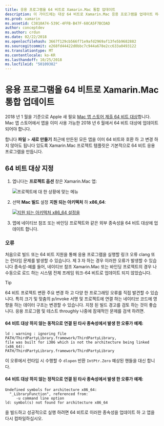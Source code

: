 ```yaml
---
title: 응용 프로그램을 64 비트로 Xamarin.Mac 통합 업데이트
description: 이 가이드에는 대상 64 비트로 Xamarin.Mac 응용 프로그램을 업데이트 하는 방법을 설명 합니다. 또한이 변경 내용을 적용 하는 경우 발생할 수 있는 오류의 종류의 예를 제공 합니다.
ms.prod: xamarin
ms.assetid: C3810A74-539C-4FFB-B47F-68CA5F7BCDAD
author: conceptdev
ms.author: crdun
ms.date: 02/22/2018
ms.openlocfilehash: 3667f129cb566f71e9afd2969af13fe5b9682882
ms.sourcegitcommit: e268fd44422d0bbc7c944a678e2cc633a0493122
ms.translationtype: MT
ms.contentlocale: ko-KR
ms.lasthandoff: 10/25/2018
ms.locfileid: "50109382"
---
```

# <a name="updating-xamarinmac-unified-applications-to-64-bit"></a>응용 프로그램을 64 비트로 Xamarin.Mac 통합 업데이트

2018 년 1 월을 기준으로 Apple 새 필요 [Mac 앱 스토어 제출 64 비트 대상](https://developer.apple.com/news/?id=06282017a)합니다. Mac 앱 스토어에서 앱을 이미 사용 가능한 2018 년 6 월에서 64 비트 대상에 업데이트 되어야 합니다.

합니다 **파일** > **새로 만들기** 최근에 만든된 모든 앱을 이미 64 비트와 호환 하 고 변경 하지 않아도 됩니다 있도록 Xamarin.Mac 프로젝트 템플릿은 기본적으로 64 비트 응용 프로그램을 만듭니다.

## <a name="targeting-64-bit"></a>64 비트 대상 지정

1. 엽니다는 **프로젝트 옵션** 창은 Xamarin.Mac 앱:

   ![프로젝트에 대 한 상황에 맞는 메뉴](mac-64-bit-images/1-contextual_menu-vsmac.png "프로젝트에 대 한 상황에 맞는 메뉴")

2. 선택 **Mac 빌드** 설정 **지원 되는 아키텍처** 하 **x86\_64**:

   [![지원 되는 아키텍처 x86_64 설정을](mac-64-bit-images/2-project_options-vsmac.png "x86_64에 지원 되는 아키텍처를 설정")](mac-64-bit-images/2-project_options-vsmac-large.png#lightbox)

3. 앱에 네이티브 참조 또는 바인딩 프로젝트와 같은 외부 종속성을 64 비트 대상에 업데이트 합니다.

### <a name="errors"></a>오류

처음으로 빌드 또는 64 비트 지원을 통해 응용 프로그램을 실행할 링크 오류 clang 또는 런타임 문제를 발생할 수 있습니다. 제 3 자 하는 경우 이러한 오류가 발생할 수 있습니다 종속성-예를 들어, 네이티브 참조 Xamarin.Mac 또는 바인딩 프로젝트의 경우 나 수동으로 로드 하는 시스템 전체 프레임 워크-64 비트로 업데이트 되지 않았습니다.

> [!TIP]
> 64 비트 프로젝트 변환 주요 변경 하 고 다양 한 프로그래밍 오류를 직접 발견할 수 있습니다. 특히 크기 및 맞춤의 p/invoke 서명 및 프로젝트에 연결 하는 네이티브 코드에 영향을 하는 데이터 구조는 변경할 수 있습니다. 지정 된 빌드 경고를 검토 하는 것이 좋습니다. 응용 프로그램 및 테스트 throughly 나중에 잠재적인 문제를 검색 하려면.

#### <a name="example-error-resulting-from-a-dynamically-linked-third-party-dependency-that-does-not-target-64-bit"></a>64 비트 대상 하지 않는 동적으로 연결 된 타사 종속성에서 발생 한 오류가 예제:

```console
ld : warning : ignoring file PATH/ThirdPartyLibrary.framework/ThirdPartyLibrary, 
file was built for i386 which is not the architecture being linked (x86_64): 
PATH/ThirdPartyLibrary.framework/ThirdPartyLibrary 
```

이 오류에서 런타임 시 수행할 수 `dlopen` 반환 `IntPtr.Zero` 예상된 핸들을 대신 합니다.

#### <a name="example-error-resulting-from-a-statically-linked-third-party-dependency-that-does-not-target-64-bit"></a>64 비트 대상 하지 않는 정적으로 연결 된 타사 종속성에서 발생 한 오류가 예제:

```console
Undefined symbols for architecture x86_64:
  "_LibraryFunction", referenced from:
     -u command line option
ld: symbol(s) not found for architecture x86_64 
```

을 빌드하고 성공적으로 실행 하려면 64 비트로 이러한 종속성을 업데이트 하 고 앱을 다시 컴파일하십시오.

